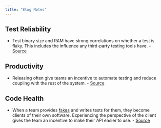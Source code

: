 ```yaml
---
title: "Blog Notes"
---
```


## Test Reliability

- Test binary size and RAM have strong correlations on whether a test is flaky. This includes the 
  influence any third-party testing tools have. - 
  [Source](https://testing.googleblog.com/2017/04/where-do-our-flaky-tests-come-from.html)

## Productivity

- Releasing often give teams an incentive to automate testing and reduce coupling with the rest of 
  the system. - [Source](https://testing.googleblog.com/2017/02/discomfort-as-tool-for-change.html)

## Code Health

- When a team provides [fakes](../tott/#know-your-test-doubles) and writes tests for them, they 
  become clients of their own software. Experiencing the perspective of the client gives the team an 
  incentive to make their API easier to use. - 
  [Source](https://testing.googleblog.com/2017/02/discomfort-as-tool-for-change.html)
